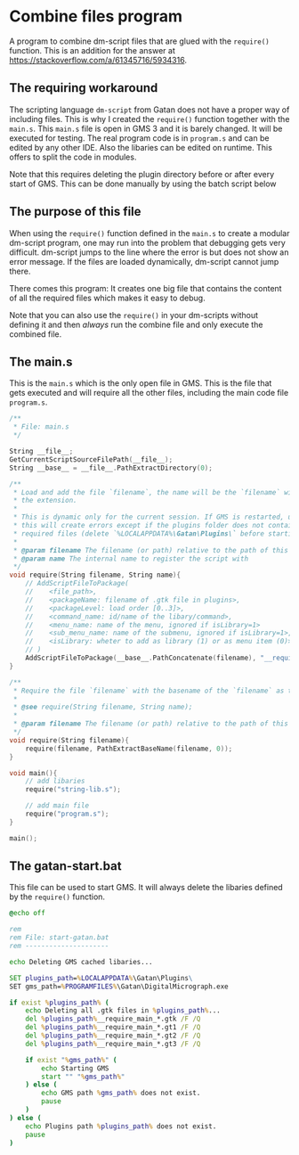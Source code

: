 # Combine files program

A program to combine dm-script files that are glued with the `require()` function. This is an addition for the answer at https://stackoverflow.com/a/61345716/5934316.

## The requiring workaround

The scripting language `dm-script` from Gatan does not have a proper way of including files. This is why I created the `require()` function together with the `main.s`. This `main.s` file is open in GMS 3 and it is barely changed. It will be executed for testing. The real program code is in `program.s` and can be edited by any other IDE. Also the libaries can be edited on runtime. This offers to split the code in modules.

Note that this requires deleting the plugin directory before or after every start of GMS. This can be done manually by using the batch script below

## The purpose of this file

When using the `require()` function defined in the `main.s` to create a modular dm-script program, one may run into the problem that debugging gets very difficult. dm-script jumps to the line where the error is but does not show an error message. If the files are loaded dynamically, dm-script cannot jump there.

There comes this program: It creates one big file that contains the content of all the required files which makes it easy to debug.

Note that you can also use the `require()` in your dm-scripts without defining it and then *always* run the combine file and only execute the combined file.

## The main.s

This is the `main.s` which is the only open file in GMS. This is the file that gets executed and will require all the other files, including the main code file `program.s`.

```c
/**
 * File: main.s
 */

String __file__;
GetCurrentScriptSourceFilePath(__file__);
String __base__ = __file__.PathExtractDirectory(0);

/**
 * Load and add the file `filename`, the name will be the `filename` without
 * the extension.
 *
 * This is dynamic only for the current session. If GMS is restarted, using 
 * this will create errors except if the plugins folder does not contain the 
 * required files (delete `%LOCALAPPDATA%\Gatan\Plugins\` before starting).
 *
 * @param filename The filename (or path) relative to the path of this file
 * @param name The internal name to register the script with
 */
void require(String filename, String name){
    // AddScriptFileToPackage(
    //    <file_path>, 
    //    <packageName: filename of .gtk file in plugins>, 
    //    <packageLevel: load order [0..3]>,
    //    <command_name: id/name of the libary/command>,
    //    <menu_name: name of the menu, ignored if isLibrary=1>
    //    <sub_menu_name: name of the submenu, ignored if isLibrary=1>,
    //    <isLibrary: wheter to add as library (1) or as menu item (0)>
    // )
    AddScriptFileToPackage(__base__.PathConcatenate(filename), "__require_main_" + name, 3, name, "", "", 1);
}

/**
 * Require the file `filename` with the basename of the `filename` as the name.
 *
 * @see require(String filename, String name);
 *
 * @param filename The filename (or path) relative to the path of this file
 */
void require(String filename){
    require(filename, PathExtractBaseName(filename, 0));
}

void main(){
    // add libaries
    require("string-lib.s");

    // add main file
    require("program.s");
}

main();
```

## The gatan-start.bat

This file can be used to start GMS. It will always delete the libaries defined by the `require()` function.

```bat
@echo off

rem
rem File: start-gatan.bat
rem ---------------------

echo Deleting GMS cached libaries...

SET plugins_path=%LOCALAPPDATA%\Gatan\Plugins\
SET gms_path=%PROGRAMFILES%\Gatan\DigitalMicrograph.exe

if exist %plugins_path% (
    echo Deleting all .gtk files in %plugins_path%...
    del %plugins_path%__require_main_*.gtk /F /Q
    del %plugins_path%__require_main_*.gt1 /F /Q
    del %plugins_path%__require_main_*.gt2 /F /Q
    del %plugins_path%__require_main_*.gt3 /F /Q

    if exist "%gms_path%" (
        echo Starting GMS
        start "" "%gms_path%"
    ) else (
        echo GMS path %gms_path% does not exist.
        pause
    )
) else (
    echo Plugins path %plugins_path% does not exist.
    pause
)
```
